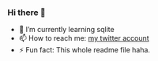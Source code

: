 ### Hi there 👋

<!--
**neto-riga/neto-riga** is a ✨ _special_ ✨ repository because its `README.md` (this file) appears on your GitHub profile.

Here are some ideas to get you started:

- 🔭 I’m currently working on ...
- 👯 I’m looking to collaborate on ...
- 🤔 I’m looking for help with ...
- 💬 Ask me about ...
- 😄 Pronouns: ...
-->
- 🌱 I’m currently learning sqlite
- 📫 How to reach me: [my twitter account](https://twitter.com/ernesto_rg_)
- ⚡ Fun fact: This whole readme file haha.
